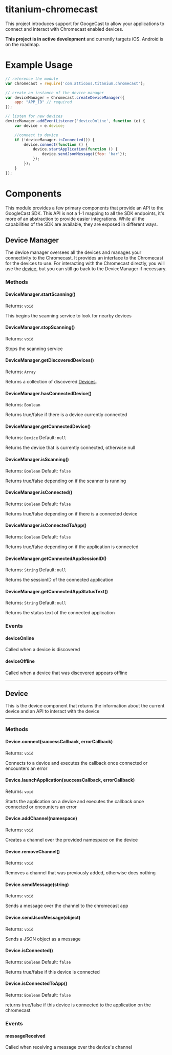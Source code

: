# titanium-chromecast

This project introduces support for GoogeCast to allow your applications to connect and interact with Chromecast enabled devices.

**This project is in active development** and currently targets iOS. Android is on the roadmap.

# Example Usage

```js
// reference the module
var Chromecast = require('com.atticoos.titanium.chromecast');

// create an instance of the device manager
var deviceManager = Chromecast.createDeviceManager({
	app: "APP_ID" // required
});

// listen for new devices
deviceManager.addEventListener('deviceOnline', function (e) {
	var device = e.device;

	//connect to device
	if (!deviceManager.isConnected()) {
		device.connect(function () {
			device.startApplication(function () {
				device.sendJsonMessage({foo: 'bar'});
			});
		});
	}
});
```


# Components
This module provides a few primary components that provide an API to the GoogleCast SDK. This API is not a 1-1 mapping to all the SDK endpoints, it's more of an abstraction to provide easier integrations. While all the capabilities of the SDK are available, they are exposed in different ways.

## Device Manager
The device manager oversees all the devices and manages your connectivity to the Chromecast. It provides an interface to the Chromecast for the devices to use. For interacting with the Chromecast directly, you will use the [device](#device), but you can still go back to the DeviceManager if necessary.


### Methods

#### DeviceManager.startScanning()
Returns: `void`

This begins the scanning service to look for nearby devices

#### DeviceManager.stopScanning()
Returns: `void`

Stops the scanning service

#### DeviceManager.getDiscoveredDevices()
Returns: `Array`

Returns a collection of discovered [Devices](#device).

#### DeviceManager.hasConnectedDevice()
Returns: `Boolean`

Returns true/false if there is a device currently connected

#### DeviceManager.getConnectedDevice()
Returns: `Device` Default: `null`

Returns the device that is currently connected, otherwise null


#### DeviceManager.isScanning()
Returns: `Boolean` Default: `false`

Returns true/false depending on if the scanner is running

#### DeviceManager.isConnected()
Returns: `Boolean` Default: `false`

Returns true/false depending on if there is a connected device


#### DeviceManager.isConnectedToApp()
Returns: `Boolean` Default: `false`

Returns true/false depending on if the application is connected

#### DeviceManager.getConnectedAppSessionID()
Returns: `String` Default: `null`

Returns the sessionID of the connected application

#### DeviceManager.getConnectedAppStatusText()
Returns: `String` Default: `null`

Returns the status text of the connected application



### Events
#### deviceOnline
Called when a device is discovered

#### deviceOffline
Called when a device that was discovered appears offline

----

## <a href="#devices"></a>Device
This is the device component that returns the information about the current device and an API to interact with the device

----
### Methods

#### Device.connect(successCallback, errorCallback)
Returns: `void`

Connects to a device and executes the callback once connected or encounters an error

#### Device.launchApplication(successCallback, errorCallback)
Returns: `void`

Starts the application on a device and executes the callback once connected or encounters an error

#### Device.addChannel(namespace)
Returns: `void`

Creates a channel over the provided namespace on the device

#### Device.removeChannel()
Returns: `void`

Removes a channel that was previously added, otherwise does nothing

#### Device.sendMessage(string)
Returns: `void`

Sends a message over the channel to the chromecast app

#### Device.sendJsonMessage(object)
Returns: `void`

Sends a JSON object as a message

#### Device.isConnected()
Returns: `Boolean` Default: `false`

Returns true/false if this device is connected

#### Device.isConnectedToApp()
Returns: `Boolean` Default: `false`

returns true/false if this device is connected to the application on the chromecast



### Events
#### messageReceived
Called when receiving a message over the device's channel
